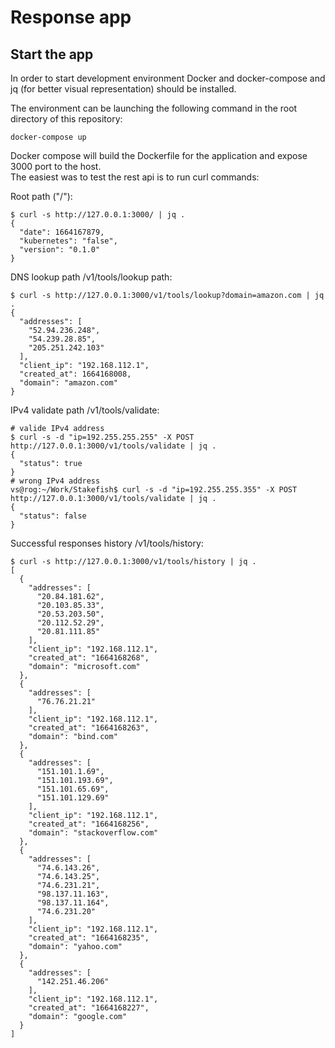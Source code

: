 # Response app
## Start the app
In order to start development environment Docker and docker-compose and jq (for better visual
representation) should be installed.

The environment can be launching the following command in the root directory of this repository:
```
docker-compose up
```
Docker compose will build the Dockerfile for the application and expose 3000 port to the host.\
The easiest was to test the rest api is to run curl commands:

Root path ("/"):
```
$ curl -s http://127.0.0.1:3000/ | jq .
{
  "date": 1664167879,
  "kubernetes": "false",
  "version": "0.1.0"
}
```

DNS lookup path /v1/tools/lookup path:
```
$ curl -s http://127.0.0.1:3000/v1/tools/lookup?domain=amazon.com | jq .
{
  "addresses": [
    "52.94.236.248",
    "54.239.28.85",
    "205.251.242.103"
  ],
  "client_ip": "192.168.112.1",
  "created_at": 1664168008,
  "domain": "amazon.com"
}
```
IPv4 validate path /v1/tools/validate:
```
# valide IPv4 address
$ curl -s -d "ip=192.255.255.255" -X POST http://127.0.0.1:3000/v1/tools/validate | jq .
{
  "status": true
}
# wrong IPv4 address
vs@rog:~/Work/Stakefish$ curl -s -d "ip=192.255.255.355" -X POST http://127.0.0.1:3000/v1/tools/validate | jq .
{
  "status": false
} 
```
Successful responses history /v1/tools/history:
```
$ curl -s http://127.0.0.1:3000/v1/tools/history | jq .
[
  {
    "addresses": [
      "20.84.181.62",
      "20.103.85.33",
      "20.53.203.50",
      "20.112.52.29",
      "20.81.111.85"
    ],
    "client_ip": "192.168.112.1",
    "created_at": "1664168268",
    "domain": "microsoft.com"
  },
  {
    "addresses": [
      "76.76.21.21"
    ],
    "client_ip": "192.168.112.1",
    "created_at": "1664168263",
    "domain": "bind.com"
  },
  {
    "addresses": [
      "151.101.1.69",
      "151.101.193.69",
      "151.101.65.69",
      "151.101.129.69"
    ],
    "client_ip": "192.168.112.1",
    "created_at": "1664168256",
    "domain": "stackoverflow.com"
  },
  {
    "addresses": [
      "74.6.143.26",
      "74.6.143.25",
      "74.6.231.21",
      "98.137.11.163",
      "98.137.11.164",
      "74.6.231.20"
    ],
    "client_ip": "192.168.112.1",
    "created_at": "1664168235",
    "domain": "yahoo.com"
  },
  {
    "addresses": [
      "142.251.46.206"
    ],
    "client_ip": "192.168.112.1",
    "created_at": "1664168227",
    "domain": "google.com"
  }
]
```
